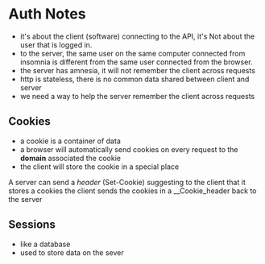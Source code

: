# Auth Notes

- it's about the client (software) connecting to the API, it's Not about the user that is logged in.
- to the server, the same user on the same computer connected from insomnia is different from the same user connected from the browser.
- the server has amnesia, it will not remember the client across requests
- http is stateless, there is no common data shared between client and server
- we need a way to help the server remember the client across requests

## Cookies

- a cookie is a container of data
- a browser will automatically send cookies on every request to the **domain** associated the cookie
- the client will store the cookie in a special place

A server can send a _header_ (Set-Cookie) suggesting to the client that it stores a cookies
the client sends the cookies in a \_\_Cookie_header back to the server

## Sessions

- like a database
- used to store data on the sever
